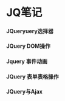 # JQ笔记
#### JQueryuery选择器  

 

#### JQuery DOM操作  

#### Jquery 事件动画  

#### JQuery 表单表格操作  

#### JQuery与Ajax  

